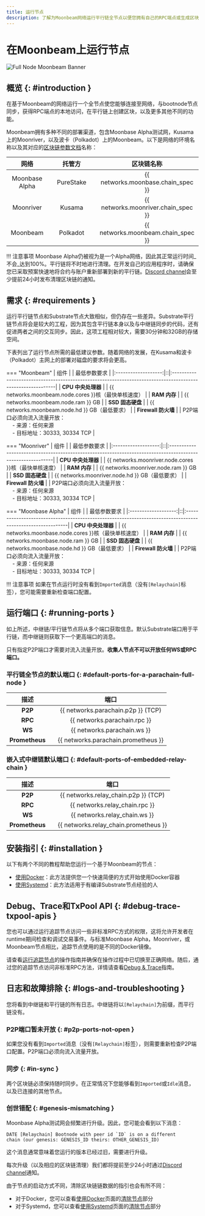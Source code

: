 ```yaml
---
title: 运行节点
description: 了解为Moonbeam网络运行平行链全节点以便您拥有自己的RPC端点或生成区块的所有必要细节
---
```


# 在Moonbeam上运行节点

![Full Node Moonbeam Banner](/images/node-operators/networks/run-a-node/overview/full-node-banner.png)

## 概览 {: #introduction }

在基于Moonbeam的网络运行一个全节点使您能够连接至网络，与bootnode节点同步，获得RPC端点的本地访问，在平行链上创建区块，以及更多其他不同的功能。

Moonbeam拥有多种不同的部署渠道，包含Moonbase Alpha测试网，Kusama上的Moonriver，以及波卡（Polkadot）上的Moonbeam。以下是网络的环境名称以及其对应的[区块链参数文档](https://substrate.dev/docs/en/knowledgebase/integrate/chain-spec)名称：

|      网络      |  |  托管方   |  |             区块链名称              |
|:--------------:|--|:---------:|--|:-----------------------------------:|
| Moonbase Alpha |  | PureStake |  | {{ networks.moonbase.chain_spec }}  |
|   Moonriver    |  |  Kusama   |  | {{ networks.moonriver.chain_spec }} |
|    Moonbeam    |  | Polkadot  |  | {{ networks.moonbeam.chain_spec }}  |

!!! 注意事项
    Moonbase Alpha仍被视为是一个Alpha网络，因此其正常运行时间_不会_达到100%。平行链将不时地进行清理。在开发自己的应用程序时，请确保您已采取预案快速地将合约与账户重新部署到新的平行链。[Discord channel](https://discord.gg/PfpUATX)会至少提前24小时发布清理区块链的通知。

## 需求 {: #requirements }

运行平行链节点和Substrate节点大致相似，但仍存在一些差异。Substrate平行链节点将会是较大的工程，因为其包含平行链本身以及与中继链同步的代码，还有促进两者之间的交互同步。因此，这项工程相对较大，需要30分钟和32GB的存储空间。

下表列出了运行节点所需的最低建议参数。随着网络的发展，在Kusama和波卡（Polkadot）主网上的部署对磁盘的要求将会更高。

=== "Moonbeam"
    |        组件         |  | 最低参数要求                                                                                                |
    |:-------------------:|::|:------------------------------------------------------------------------------------------------------------|
    | **CPU 中央处理器**  |  | {{ networks.moonbeam.node.cores }}核（最快单核速度）                                                        |
    |    **RAM 内存**     |  | {{ networks.moonbeam.node.ram }} GB                                                                         |
    |  **SSD 固态硬盘**   |  | {{ networks.moonbeam.node.hd }} GB（最低要求）                                                              |
    | **Firewall 防火墙** |  | P2P端口必须向流入流量开放：<br>&nbsp; &nbsp; - 来源：任何来源<br>&nbsp; &nbsp; - 目标地址：30333, 30334 TCP |

=== "Moonriver"
    |        组件         |  | 最低参数要求                                                                                                |
    |:-------------------:|::|:------------------------------------------------------------------------------------------------------------|
    | **CPU 中央处理器**  |  | {{ networks.moonriver.node.cores }}核（最快单核速度）                                                       |
    |    **RAM 内存**     |  | {{ networks.moonriver.node.ram }} GB                                                                        |
    |  **SSD 固态硬盘**   |  | {{ networks.moonriver.node.hd }} GB（最低要求）                                                             |
    | **Firewall 防火墙** |  | P2P端口必须向流入流量开放：<br>&nbsp; &nbsp; - 来源：任何来源<br>&nbsp; &nbsp; - 目标地址：30333, 30334 TCP |

=== "Moonbase Alpha"
    |        组件         |  | 最低参数要求                                                                                                |
    |:-------------------:|::|:------------------------------------------------------------------------------------------------------------|
    | **CPU 中央处理器**  |  | {{ networks.moonbase.node.cores }}核（最快单核速度）                                                        |
    |    **RAM 内存**     |  | {{ networks.moonbase.node.ram }} GB                                                                         |
    |  **SSD 固态硬盘**   |  | {{ networks.moonbase.node.hd }} GB（最低要求）                                                              |
    | **Firewall 防火墙** |  | P2P端口必须向流入流量开放：<br>&nbsp; &nbsp; - 来源：任何来源<br>&nbsp; &nbsp; - 目标地址：30333, 30334 TCP |

!!! 注意事项
    如果在节点运行时没有看到`Imported`消息（没有`[Relaychain]`标签），您可能需要重新检查端口配置。

## 运行端口 {: #running-ports }

如上所述，中继链/平行链节点将从多个端口获取信息。默认Substrate端口用于平行链，而中继链则获取下一个更高端口的消息。

只有指定P2P端口才需要对流入流量开放。**收集人节点不可以开放任何WS或RPC端口。**

### 平行链全节点的默认端口 {: #default-ports-for-a-parachain-full-node }

|      描述      |  |                端口                 |
|:--------------:|--|:-----------------------------------:|
|    **P2P**     |  | {{ networks.parachain.p2p }} (TCP)  |
|    **RPC**     |  |    {{ networks.parachain.rpc }}     |
|     **WS**     |  |     {{ networks.parachain.ws }}     |
| **Prometheus** |  | {{ networks.parachain.prometheus }} |

### 嵌入式中继链默认端口 {: #default-ports-of-embedded-relay-chain }

|      描述      |  |                 端口                  |
|:--------------:|--|:-------------------------------------:|
|    **P2P**     |  | {{ networks.relay_chain.p2p }} (TCP)  |
|    **RPC**     |  |    {{ networks.relay_chain.rpc }}     |
|     **WS**     |  |     {{ networks.relay_chain.ws }}     |
| **Prometheus** |  | {{ networks.relay_chain.prometheus }} |

## 安装指引 {: #installation }

以下有两个不同的教程帮助您运行一个基于Moonbeam的节点：

- [使用Docker](/node-operators/networks/run-a-node/docker)：此方法提供您一个快速简便的方式开始使用Docker容器
- [使用Systemd](/node-operators/networks/run-a-node/systemd)：此方法适用于有编译Substrate节点经验的人

## Debug、Trace和TxPool API {: #debug-trace-txpool-apis }

您也可以通过运行追踪节点访问一些非标准RPC方式的权限，这将允许开发者在runtime期间检查和调试交易事件。与标准Moonbase Alpha，Moonriver，或Moonbeam节点相比，追踪节点使用的是不同的Docker镜像。

请查看[运行追踪节点](/node-operators/networks/tracing-node)的操作指南并确保在操作过程中已切换至正确网络。随后，通过您的追踪节点访问非标准RPC方法，详情请查看[Debug & Trace](/builders/tools/debug-trace)指南。

## 日志和故障排除 {: #logs-and-troubleshooting }

您将看到中继链和平行链的所有日志。中继链将以`[Relaychain]`为前缀，而平行链没有。

### P2P端口暂未开放 {: #p2p-ports-not-open }

如果您没有看到`Imported`消息（没有`[Relaychain]`标签），则需要重新检查P2P端口配置。P2P端口必须向流入流量开放。

### 同步 {: #in-sync }

两个区块链必须保持随时同步。在正常情况下您能够看到`Imported`或`Idle`消息，以及已连接的其他节点。

### 创世错配 {: #genesis-mismatching }

Moonbase Alpha测试网会频繁进行升级。因此，您可能会看到以下消息：

```
DATE [Relaychain] Bootnode with peer id `ID` is on a different
chain (our genesis: GENESIS_ID theirs: OTHER_GENESIS_ID)
```

这个消息通常意味着您运行的版本已经过旧，需要进行升级。

每次升级（以及相应的区块链清理）我们都将提前至少24小时通过[Discord channel](https://discord.gg/PfpUATX)通知。

由于节点的启动方式不同，清除区块链链数据的指引也会有所不同：

  - 对于Docker，您可以查看[使用Docker](/node-operators/networks/run-a-node/docker)页面的[清除节点](/node-operators/networks/run-a-node/docker/#purge-your-node)部分
  - 对于Systemd，您可以查看[使用Systemd](/node-operators/networks/run-a-node/systemd)页面的[清除节点](/node-operators/networks/run-a-node/systemd/#purge-your-node)部分